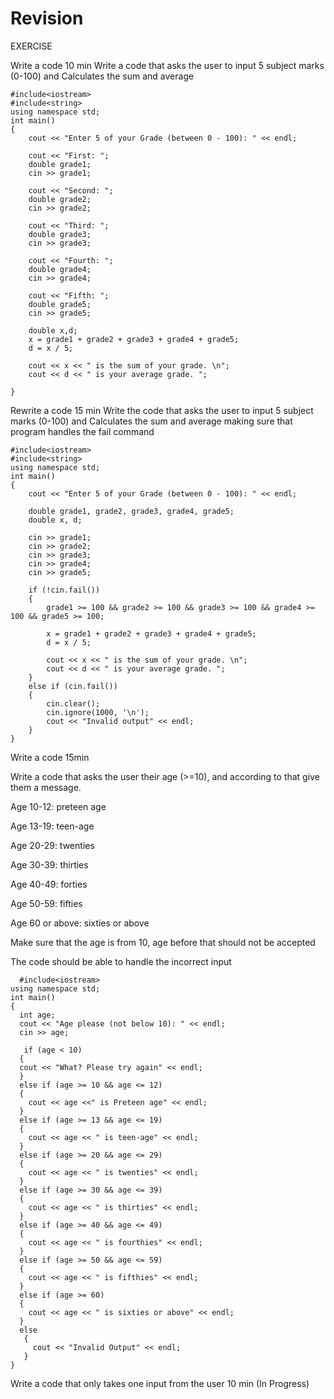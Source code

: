 # Revision

EXERCISE 

Write a code 10 min
Write a code that asks the user to input 5 subject marks (0-100) and
Calculates the sum and average 

    #include<iostream>
    #include<string>
    using namespace std;
    int main()
    {
        cout << "Enter 5 of your Grade (between 0 - 100): " << endl;

        cout << "First: ";
        double grade1;
        cin >> grade1;

        cout << "Second: ";
        double grade2;
        cin >> grade2;

        cout << "Third: ";
        double grade3;
        cin >> grade3;

        cout << "Fourth: ";
        double grade4;
        cin >> grade4;

        cout << "Fifth: ";
        double grade5;
        cin >> grade5;

        double x,d;
        x = grade1 + grade2 + grade3 + grade4 + grade5;
        d = x / 5;

        cout << x << " is the sum of your grade. \n";
        cout << d << " is your average grade. ";

    }
  
Rewrite a code 15 min
Write the code that asks the user to input 5 subject marks (0-100) and
Calculates the sum and average making sure that program handles the fail
command
  
    #include<iostream>
    #include<string>
    using namespace std;
    int main()
    {
        cout << "Enter 5 of your Grade (between 0 - 100): " << endl;

        double grade1, grade2, grade3, grade4, grade5;
        double x, d;

        cin >> grade1;
        cin >> grade2;
        cin >> grade3;
        cin >> grade4;
        cin >> grade5;

        if (!cin.fail())
        {
            grade1 >= 100 && grade2 >= 100 && grade3 >= 100 && grade4 >= 100 && grade5 >= 100;

            x = grade1 + grade2 + grade3 + grade4 + grade5;
            d = x / 5;

            cout << x << " is the sum of your grade. \n";
            cout << d << " is your average grade. ";
        }
        else if (cin.fail())
        {
            cin.clear();
            cin.ignore(1000, '\n');
            cout << "Invalid output" << endl;
        }
    }
  

  
Write a code 15min

Write a code that asks the user their age (>=10), and
according to that give them a message.

Age 10-12: preteen age

Age 13-19: teen-age

Age 20-29: twenties

Age 30-39: thirties

Age 40-49: forties

Age 50-59: fifties

Age 60 or above: sixties or above

Make sure that the age is from 10, age before that should
not be accepted

The code should be able to handle the incorrect input
  
      #include<iostream>
    using namespace std;
    int main()
    {
      int age;
      cout << "Age please (not below 10): " << endl;
      cin >> age;

       if (age < 10)
      {
      cout << "What? Please try again" << endl;
      }
      else if (age >= 10 && age <= 12)
      {
        cout << age <<" is Preteen age" << endl;
      }
      else if (age >= 13 && age <= 19)
      {
        cout << age << " is teen-age" << endl;
      }
      else if (age >= 20 && age <= 29)
      {
        cout << age << " is twenties" << endl;
      }
      else if (age >= 30 && age <= 39)
      {
        cout << age << " is thirties" << endl;
      }
      else if (age >= 40 && age <= 49)
      {
        cout << age << " is fourthies" << endl;
      }
      else if (age >= 50 && age <= 59)
      {
        cout << age << " is fifthies" << endl;
      }
      else if (age >= 60)
      {
        cout << age << " is sixties or above" << endl;
      }
      else
       {
         cout << "Invalid Output" << endl;
       }
    }

  
Write a code that only takes one input from the user 10 min (In Progress)
  
  
